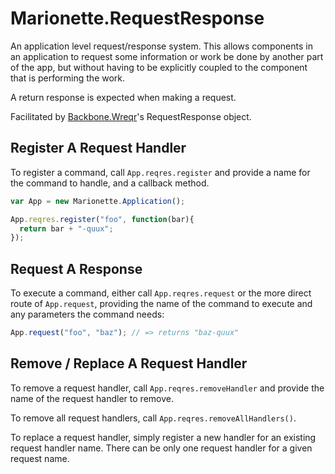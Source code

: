 # Marionette.RequestResponse

An application level request/response system. This allows components in
an application to request some information or work be done by another
part of the app, but without having to be explicitly coupled to the 
component that is performing the work.

A return response is expected when making a request.

Facilitated by [Backbone.Wreqr](https://github.com/marionettejs/backbone.wreqr)'s 
RequestResponse object.

## Register A Request Handler

To register a command, call `App.reqres.register` and provide a name for
the command to handle, and a callback method.

```js
var App = new Marionette.Application();

App.reqres.register("foo", function(bar){
  return bar + "-quux";
});
```

## Request A Response

To execute a command, either call `App.reqres.request` or the more direct
route of `App.request`, providing the name of the command to execute and
any parameters the command needs:

```js
App.request("foo", "baz"); // => returns "baz-quux"
```

## Remove / Replace A Request Handler

To remove a request handler, call `App.reqres.removeHandler` and provide the
name of the request handler to remove. 

To remove all request handlers, call `App.reqres.removeAllHandlers()`.

To replace a request handler, simply register a new handler for an existing
request handler name. There can be only one request handler 
for a given request name.
